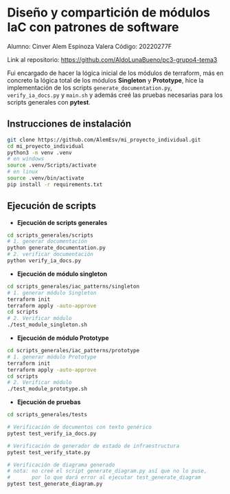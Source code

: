 # Diseño y compartición de módulos IaC con patrones de software

Alumno: Cinver Alem Espinoza Valera
Código: 20220277F

Link al repositorio: <https://github.com/AldoLunaBueno/pc3-grupo4-tema3>

Fui encargado de hacer la lógica inicial de los módulos de terraform, más en concreto la lógica total de los módulos **Singleton** y **Prototype**, hice la implementación de los scripts `generate_documentation.py`, `verify_ia_docs.py` y `main.sh` y además creé las pruebas necesarias para los scripts generales con **pytest**.

## Instrucciones de instalación

```bash
git clone https://github.com/AlemEsv/mi_proyecto_individual.git
cd mi_proyecto_individual
python3 -m venv .venv
# en windows
source .venv/Scripts/activate
# en linux 
source .venv/bin/activate
pip install -r requirements.txt
```

## Ejecución de scripts

- **Ejecución de scripts generales**

```bash
cd scripts_generales/scripts
# 1. generar documentación
python generate_documentation.py
# 2. verificar documentación
python verify_ia_docs.py
```

- **Ejecución de módulo singleton**

```bash
cd scripts_generales/iac_patterns/singleton
# 1. generar módulo Singleton
terraform init
terraform apply -auto-approve
cd scripts
# 2. Verificar módulo
./test_module_singleton.sh
```

- **Ejecución de módulo Prototype**

```bash
cd scripts_generales/iac_patterns/prototype
# 1. generar módulo Prototype
terraform init
terraform apply -auto-approve
cd scripts
# 2. Verificar módulo
./test_module_prototype.sh
```

- **Ejecución de pruebas**

```bash
cd scripts_generales/tests

# Verificación de documentos con texto genérico
pytest test_verify_ia_docs.py

# Verificación de generador de estado de infraestructura
pytest test_verify_state.py

# Verificación de diagrama generado
# nota: no creé el script generate_diagram.py así que no lo puse,
#       por lo que dará error al ejecutar test_generate_diagram
pytest test_generate_diagram.py
```
